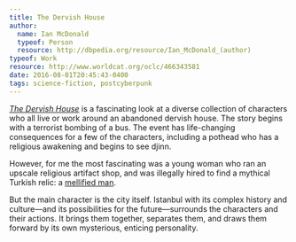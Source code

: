 ```yaml
---
title: The Dervish House
author:
  name: Ian McDonald
  typeof: Person
  resource: http://dbpedia.org/resource/Ian_McDonald_(author)
typeof: Work
resource: http://www.worldcat.org/oclc/466343581
date: 2016-08-01T20:45:43-0400 
tags: science-fiction, postcyberpunk
---
```


[*The Dervish House*](http://www.goodreads.com/book/show/6993091-the-dervish-house) is a fascinating look at a diverse collection of characters who all live or work around an abandoned dervish house. The story begins with a terrorist bombing of a bus. The event has life-changing consequences for a few of the characters, including a pothead who has a religious awakening and begins to see djinn.

However, for me the most fascinating was a young woman who ran an upscale religious artifact shop, and was illegally hired to find a mythical Turkish relic: a [mellified man](https://en.wikipedia.org/wiki/Mellified_man).

<!--more-->

But the main character is the city itself. Istanbul with its complex history and culture—and its possibilities for the future—surrounds the characters and their actions. It brings them together, separates them, and draws them forward by its own mysterious, enticing personality.
